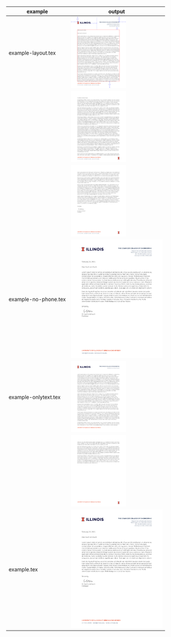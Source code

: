 
| example | output |
| ------- | ------ |
| example-layout.tex | <img src="./example-layout-0.png" width="150"/> |
|                    | <img src="./example-layout-1.png" width="150"/> |
|                    | <img src="./example-layout-2.png" width="150"/> |
| example-no-phone.tex | <img src="./example-no-phone.png" width="250"/> |
| example-onlytext.tex | <img src="./example-onlytext-0.png" width="150"/> |
|                      | <img src="./example-onlytext-1.png" width="150"/> |
| example.tex | <img src="./example.png" width="250"/> |
